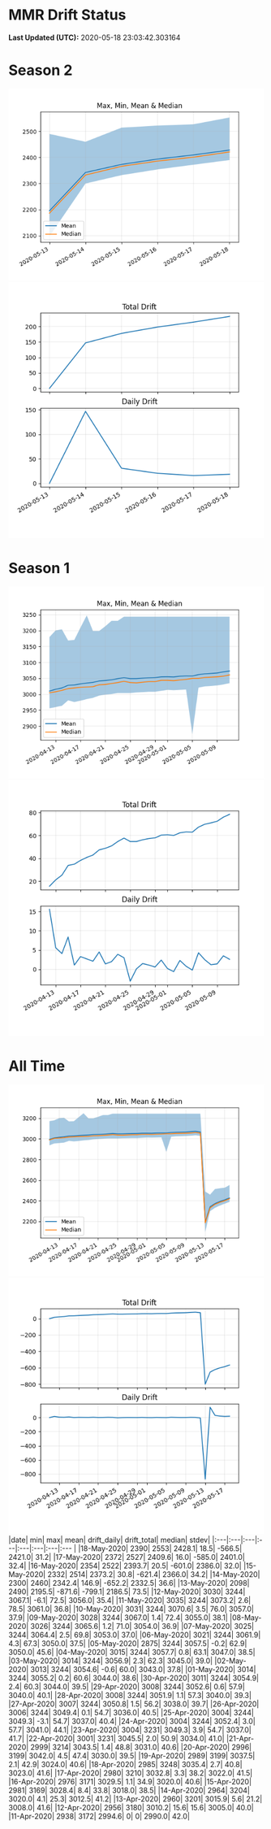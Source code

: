 # MMR Drift Status

**Last Updated (UTC):** 2020-05-18 23:03:42.303164
# Season 2
![Figure 1](/images/season-2_MMMM.png)
![Figure 2](/images/season-2_CHANGE.png)
# Season 1
![Figure 1](/images/season-1_MMMM.png)
![Figure 2](/images/season-1_CHANGE.png)
# All Time
![Figure 1](/images/all-time_MMMM.png)
![Figure 2](/images/all-time_CHANGE.png)
|date| min| max| mean| drift_daily| drift_total| median| stdev|
|:---|:---|:---|:---|:---|:---|:---|:--- |
|18-May-2020| 2390| 2553| 2428.1| 18.5| -566.5| 2421.0| 31.2|
|17-May-2020| 2372| 2527| 2409.6| 16.0| -585.0| 2401.0| 32.4|
|16-May-2020| 2354| 2522| 2393.7| 20.5| -601.0| 2386.0| 32.0|
|15-May-2020| 2332| 2514| 2373.2| 30.8| -621.4| 2366.0| 34.2|
|14-May-2020| 2300| 2460| 2342.4| 146.9| -652.2| 2332.5| 36.6|
|13-May-2020| 2098| 2490| 2195.5| -871.6| -799.1| 2186.5| 73.5|
|12-May-2020| 3030| 3244| 3067.1| -6.1| 72.5| 3056.0| 35.4|
|11-May-2020| 3035| 3244| 3073.2| 2.6| 78.5| 3061.0| 36.8|
|10-May-2020| 3031| 3244| 3070.6| 3.5| 76.0| 3057.0| 37.9|
|09-May-2020| 3028| 3244| 3067.0| 1.4| 72.4| 3055.0| 38.1|
|08-May-2020| 3026| 3244| 3065.6| 1.2| 71.0| 3054.0| 36.9|
|07-May-2020| 3025| 3244| 3064.4| 2.5| 69.8| 3053.0| 37.0|
|06-May-2020| 3021| 3244| 3061.9| 4.3| 67.3| 3050.0| 37.5|
|05-May-2020| 2875| 3244| 3057.5| -0.2| 62.9| 3050.0| 45.6|
|04-May-2020| 3015| 3244| 3057.7| 0.8| 63.1| 3047.0| 38.5|
|03-May-2020| 3014| 3244| 3056.9| 2.3| 62.3| 3045.0| 39.0|
|02-May-2020| 3013| 3244| 3054.6| -0.6| 60.0| 3043.0| 37.8|
|01-May-2020| 3014| 3244| 3055.2| 0.2| 60.6| 3044.0| 38.6|
|30-Apr-2020| 3011| 3244| 3054.9| 2.4| 60.3| 3044.0| 39.5|
|29-Apr-2020| 3008| 3244| 3052.6| 0.6| 57.9| 3040.0| 40.1|
|28-Apr-2020| 3008| 3244| 3051.9| 1.1| 57.3| 3040.0| 39.3|
|27-Apr-2020| 3007| 3244| 3050.8| 1.5| 56.2| 3038.0| 39.7|
|26-Apr-2020| 3006| 3244| 3049.4| 0.1| 54.7| 3036.0| 40.5|
|25-Apr-2020| 3004| 3244| 3049.3| -3.1| 54.7| 3037.0| 40.4|
|24-Apr-2020| 3004| 3244| 3052.4| 3.0| 57.7| 3041.0| 44.1|
|23-Apr-2020| 3004| 3231| 3049.3| 3.9| 54.7| 3037.0| 41.7|
|22-Apr-2020| 3001| 3231| 3045.5| 2.0| 50.9| 3034.0| 41.0|
|21-Apr-2020| 2999| 3214| 3043.5| 1.4| 48.8| 3031.0| 40.6|
|20-Apr-2020| 2996| 3199| 3042.0| 4.5| 47.4| 3030.0| 39.5|
|19-Apr-2020| 2989| 3199| 3037.5| 2.1| 42.9| 3024.0| 40.6|
|18-Apr-2020| 2985| 3248| 3035.4| 2.7| 40.8| 3023.0| 41.6|
|17-Apr-2020| 2980| 3210| 3032.8| 3.3| 38.2| 3022.0| 41.5|
|16-Apr-2020| 2976| 3171| 3029.5| 1.1| 34.9| 3020.0| 40.6|
|15-Apr-2020| 2981| 3169| 3028.4| 8.4| 33.8| 3018.0| 38.5|
|14-Apr-2020| 2964| 3204| 3020.0| 4.1| 25.3| 3012.5| 41.2|
|13-Apr-2020| 2960| 3201| 3015.9| 5.6| 21.2| 3008.0| 41.6|
|12-Apr-2020| 2956| 3180| 3010.2| 15.6| 15.6| 3005.0| 40.0|
|11-Apr-2020| 2938| 3172| 2994.6| 0| 0| 2990.0| 42.0|
